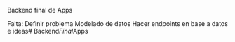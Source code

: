 Backend final de Apps

Falta: 
    Definir problema
    Modelado de datos
    Hacer endpoints en base a datos e ideas#   B a c k e n d _ F i n a l _ A p p s  
 